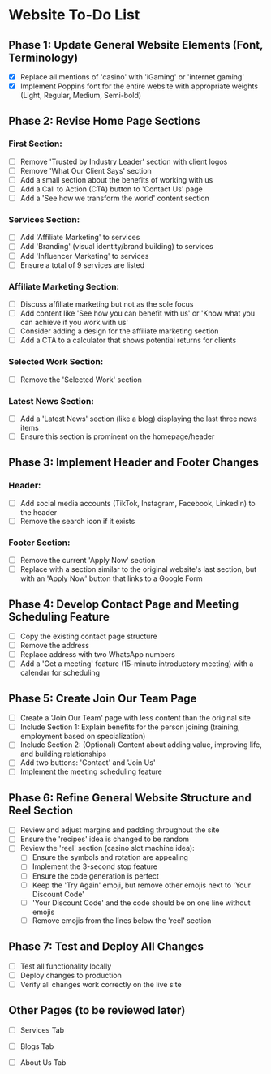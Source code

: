 # Website To-Do List

## Phase 1: Update General Website Elements (Font, Terminology)
- [x] Replace all mentions of 'casino' with 'iGaming' or 'internet gaming'
- [x] Implement Poppins font for the entire website with appropriate weights (Light, Regular, Medium, Semi-bold)

## Phase 2: Revise Home Page Sections
### First Section:
- [ ] Remove 'Trusted by Industry Leader' section with client logos
- [ ] Remove 'What Our Client Says' section
- [ ] Add a small section about the benefits of working with us
- [ ] Add a Call to Action (CTA) button to 'Contact Us' page
- [ ] Add a 'See how we transform the world' content section

### Services Section:
- [ ] Add 'Affiliate Marketing' to services
- [ ] Add 'Branding' (visual identity/brand building) to services
- [ ] Add 'Influencer Marketing' to services
- [ ] Ensure a total of 9 services are listed

### Affiliate Marketing Section:
- [ ] Discuss affiliate marketing but not as the sole focus
- [ ] Add content like 'See how you can benefit with us' or 'Know what you can achieve if you work with us'
- [ ] Consider adding a design for the affiliate marketing section
- [ ] Add a CTA to a calculator that shows potential returns for clients

### Selected Work Section:
- [ ] Remove the 'Selected Work' section

### Latest News Section:
- [ ] Add a 'Latest News' section (like a blog) displaying the last three news items
- [ ] Ensure this section is prominent on the homepage/header

## Phase 3: Implement Header and Footer Changes
### Header:
- [ ] Add social media accounts (TikTok, Instagram, Facebook, LinkedIn) to the header
- [ ] Remove the search icon if it exists

### Footer Section:
- [ ] Remove the current 'Apply Now' section
- [ ] Replace with a section similar to the original website's last section, but with an 'Apply Now' button that links to a Google Form

## Phase 4: Develop Contact Page and Meeting Scheduling Feature
- [ ] Copy the existing contact page structure
- [ ] Remove the address
- [ ] Replace address with two WhatsApp numbers
- [ ] Add a 'Get a meeting' feature (15-minute introductory meeting) with a calendar for scheduling

## Phase 5: Create Join Our Team Page
- [ ] Create a 'Join Our Team' page with less content than the original site
- [ ] Include Section 1: Explain benefits for the person joining (training, employment based on specialization)
- [ ] Include Section 2: (Optional) Content about adding value, improving life, and building relationships
- [ ] Add two buttons: 'Contact' and 'Join Us'
- [ ] Implement the meeting scheduling feature

## Phase 6: Refine General Website Structure and Reel Section
- [ ] Review and adjust margins and padding throughout the site
- [ ] Ensure the 'recipes' idea is changed to be random
- [ ] Review the 'reel' section (casino slot machine idea):
  - [ ] Ensure the symbols and rotation are appealing
  - [ ] Implement the 3-second stop feature
  - [ ] Ensure the code generation is perfect
  - [ ] Keep the 'Try Again' emoji, but remove other emojis next to 'Your Discount Code'
  - [ ] 'Your Discount Code' and the code should be on one line without emojis
  - [ ] Remove emojis from the lines below the 'reel' section

## Phase 7: Test and Deploy All Changes
- [ ] Test all functionality locally
- [ ] Deploy changes to production
- [ ] Verify all changes work correctly on the live site

## Other Pages (to be reviewed later)
- [ ] Services Tab
- [ ] Blogs Tab
- [ ] About Us Tab

